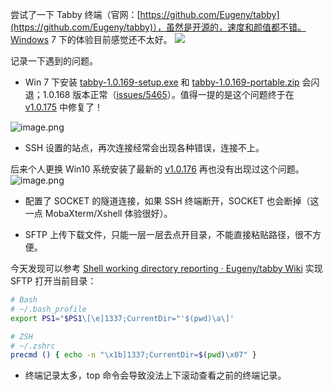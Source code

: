 尝试了一下 Tabby 终端（官网：[https://github.com/Eugeny/tabby](https://github.com/Eugeny/tabby)），虽然是开源的，速度和颜值都不错。Windows 7 下的体验目前感觉还不太好。
![](https://shub-1251708715.cos.ap-guangzhou.myqcloud.com/elog-docs-images/Fto5o-5ea0sNMlW_75VgGJCv2AcJ.png)

记录一下遇到的问题。

- Win 7 下安装 [tabby-1.0.169-setup.exe](https://github.com/Eugeny/tabby/releases/download/v1.0.169/tabby-1.0.169-setup.exe) 和 [tabby-1.0.169-portable.zip](https://github.com/Eugeny/tabby/releases/download/v1.0.169/tabby-1.0.169-portable.zip) 会闪退；1.0.168 版本正常（[issues/5465](https://github.com/Eugeny/tabby/issues/5465)）。值得一提的是这个问题终于在 [v1.0.175](https://github.com/Eugeny/tabby/tree/v1.0.175) 中修复了！

![image.png](https://shub-1251708715.cos.ap-guangzhou.myqcloud.com/elog-docs-images/FmA43T6fVfg75SRflniZcLEcCBWS.png)

- SSH 设置的站点，再次连接经常会出现各种错误，连接不上。

后来个人更换 Win10 系统安装了最新的 [v1.0.176](https://github.com/Eugeny/tabby/tree/v1.0.176) 再也没有出现过这个问题。
![image.png](https://shub-1251708715.cos.ap-guangzhou.myqcloud.com/elog-docs-images/FklH8YpKs1DxweRSo_nfD8YPWN3D.png)

- 配置了 SOCKET 的隧道连接，如果 SSH 终端断开，SOCKET 也会断掉（这一点 MobaXterm/Xshell 体验很好）。

- SFTP 上传下载文件，只能一层一层去点开目录，不能直接粘贴路径，很不方便。

今天发现可以参考 [Shell working directory reporting · Eugeny/tabby Wiki](https://github.com/Eugeny/tabby/wiki/Shell-working-directory-reporting) 实现 SFTP 打开当前目录：

```bash
# Bash
# ~/.bash_profile
export PS1="$PS1\[\e]1337;CurrentDir="'$(pwd)\a\]'

# ZSH
# ~/.zshrc
precmd () { echo -n "\x1b]1337;CurrentDir=$(pwd)\x07" }
```

- 终端记录太多，top 命令会导致没法上下滚动查看之前的终端记录。
